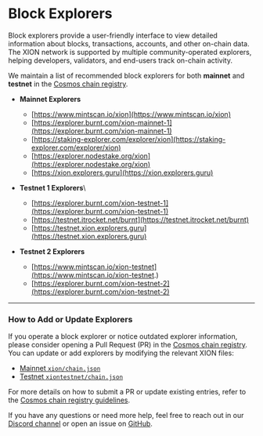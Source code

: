 # Block Explorers

Block explorers provide a user-friendly interface to view detailed information about blocks, transactions, accounts, and other on-chain data. The XION network is supported by multiple community-operated explorers, helping developers, validators, and end-users track on-chain activity.

We maintain a list of recommended block explorers for both **mainnet** and **testnet** in the [Cosmos chain registry](https://github.com/cosmos/chain-registry).

* **Mainnet Explorers**
  * [https://www.mintscan.io/xion](https://www.mintscan.io/xion)
  * [https://explorer.burnt.com/xion-mainnet-1](https://explorer.burnt.com/xion-mainnet-1)
  * [https://staking-explorer.com/explorer/xion](https://staking-explorer.com/explorer/xion)
  * [https://explorer.nodestake.org/xion](https://explorer.nodestake.org/xion)
  * [https://xion.explorers.guru](https://xion.explorers.guru)
* **Testnet 1 Explorers**\

  * [https://explorer.burnt.com/xion-testnet-1](https://explorer.burnt.com/xion-testnet-1)
  * [https://testnet.itrocket.net/burnt](https://testnet.itrocket.net/burnt)
  * [https://testnet.xion.explorers.guru](https://testnet.xion.explorers.guru)
* **Testnet 2 Explorers**
  * [https://www.mintscan.io/xion-testnet](https://www.mintscan.io/xion-testnet.)
  * [https://explorer.burnt.com/xion-testnet-2](https://explorer.burnt.com/xion-testnet-2)

***

### How to Add or Update Explorers

If you operate a block explorer or notice outdated explorer information, please consider opening a Pull Request (PR) in the [Cosmos chain registry](https://github.com/cosmos/chain-registry). You can update or add explorers by modifying the relevant XION files:

* [Mainnet `xion/chain.json`](https://github.com/cosmos/chain-registry/blob/master/xion/chain.json)
* [Testnet `xiontestnet/chain.json`](https://github.com/cosmos/chain-registry/blob/master/testnets/xiontestnet/chain.json)

For more details on how to submit a PR or update existing entries, refer to the [Cosmos chain registry guidelines](https://github.com/cosmos/chain-registry#contributing).



If you have any questions or need more help, feel free to reach out in our [Discord channel](https://discord.gg/...) or open an issue on [GitHub](https://github.com/burnt-labs/xion).
